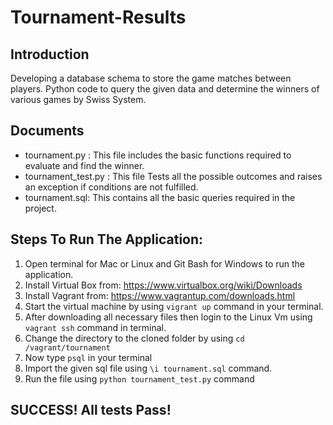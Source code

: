 # Tournament-Results

## Introduction
Developing a database schema to store the game matches between players. Python code to query the given data and determine the winners of various games by Swiss System.

## Documents
* tournament.py : This file includes the basic functions required to evaluate and find the winner.
* tournament_test.py : This file Tests all the possible outcomes and raises an exception if conditions are not fulfilled.
* tournament.sql: This contains all the basic queries required in the project.

## Steps To Run The Application:
1. Open terminal for Mac or Linux and Git Bash for Windows to run the application.
2. Install Virtual Box from: https://www.virtualbox.org/wiki/Downloads
3. Install Vagrant from: https://www.vagrantup.com/downloads.html
4. Start the virtual machine by using `vigrant up` command in your terminal.
5. After downloading all necessary files then login to the Linux Vm using `vagrant ssh` command in terminal.
6. Change the directory to the cloned folder by using `cd /vagrant/tournament`
7. Now type `psql` in your terminal
8. Import the given sql file using `\i tournament.sql` command.
9. Run the file using `python tournament_test.py` command

## SUCCESS! All tests Pass!
